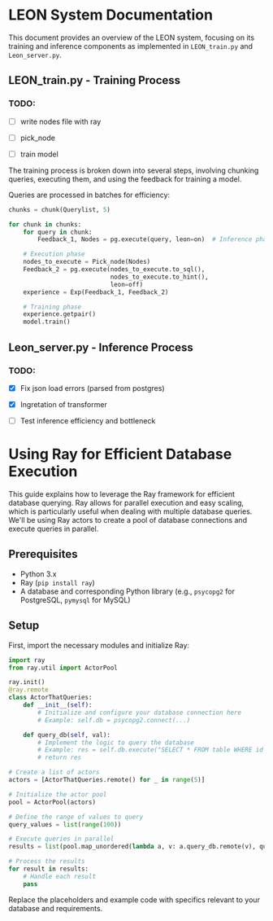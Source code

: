 # LEON System Documentation

This document provides an overview of the LEON system, focusing on its training and inference components as implemented in `LEON_train.py` and `Leon_server.py`.

## LEON_train.py - Training Process
### TODO:
- [ ] write nodes file with ray
- [ ] pick_node
- [ ] train model


The training process is broken down into several steps, involving chunking queries, executing them, and using the feedback for training a model.


Queries are processed in batches for efficiency:

```python
chunks = chunk(Querylist, 5)

for chunk in chunks:
    for query in chunk:
        Feedback_1, Nodes = pg.execute(query, leon=on)  # Inference phase

    # Execution phase
    nodes_to_execute = Pick_node(Nodes)
    Feedback_2 = pg.execute(nodes_to_execute.to_sql(),
                            nodes_to_execute.to_hint(), 
                            leon=off) 
    experience = Exp(Feedback_1, Feedback_2)

    # Training phase
    experience.getpair()
    model.train()
```

## Leon_server.py - Inference Process
### TODO:
- [x] Fix json load errors (parsed from postgres)
- [x] Ingretation of transformer
- [ ] Test inference efficiency and bottleneck


# Using Ray for Efficient Database Execution

This guide explains how to leverage the Ray framework for efficient database querying. Ray allows for parallel execution and easy scaling, which is particularly useful when dealing with multiple database queries. We'll be using Ray actors to create a pool of database connections and execute queries in parallel.

## Prerequisites

- Python 3.x
- Ray (`pip install ray`)
- A database and corresponding Python library (e.g., `psycopg2` for PostgreSQL, `pymysql` for MySQL)

## Setup

First, import the necessary modules and initialize Ray:

```python
import ray
from ray.util import ActorPool

ray.init()
@ray.remote
class ActorThatQueries:
    def __init__(self):
        # Initialize and configure your database connection here
        # Example: self.db = psycopg2.connect(...)

    def query_db(self, val):
        # Implement the logic to query the database
        # Example: res = self.db.execute("SELECT * FROM table WHERE id = %s", (val,))
        # return res

# Create a list of actors
actors = [ActorThatQueries.remote() for _ in range(5)]

# Initialize the actor pool
pool = ActorPool(actors)

# Define the range of values to query
query_values = list(range(100))

# Execute queries in parallel
results = list(pool.map_unordered(lambda a, v: a.query_db.remote(v), query_values))

# Process the results
for result in results:
    # Handle each result
    pass
```


Replace the placeholders and example code with specifics relevant to your database and requirements.


